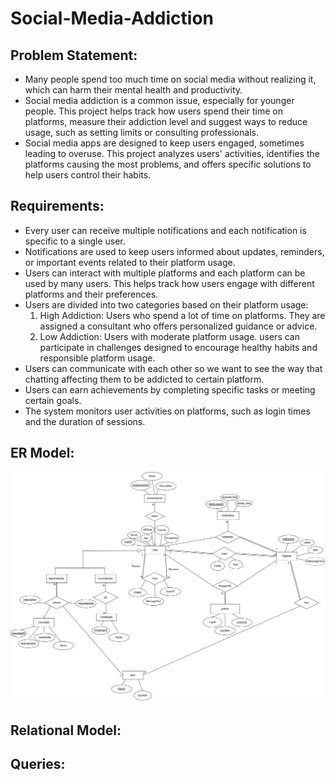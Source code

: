 # Social-Media-Addiction
## Problem Statement:
- Many people spend too much time on social media without realizing it, which can harm their mental health and productivity.
- Social media addiction is a common issue, especially for younger people. This project helps track how users spend their time on platforms, measure their addiction level and suggest ways to reduce usage, such as setting limits or consulting professionals.
- Social media apps are designed to keep users engaged, sometimes leading to overuse. This project analyzes users' activities, identifies the platforms causing the most problems, and offers specific solutions to help users control their habits.
## Requirements:
- Every user can receive multiple notifications and each notification is specific to a single user.
- Notifications are used to keep users informed about updates, reminders, or important events related to their platform usage.
- Users can interact with multiple platforms and each platform can be used by many users. This helps track how users engage with different platforms and their preferences.
-  Users are divided into two categories based on their platform usage:
   1. High Addiction: Users who spend a lot of time on platforms. They are assigned a consultant who offers personalized guidance or advice.
   2. Low Addiction: Users with moderate platform usage. users can participate in challenges designed to encourage healthy habits and responsible platform usage.
- Users can communicate with each other so we want to see the way that chatting affecting them to be addicted to certain platform.
- Users can earn achievements by completing specific tasks or meeting certain goals.
- The system monitors user activities on platforms, such as login times and the duration of sessions.
## ER Model:
![Social Media Diagram](https://raw.githubusercontent.com/ShAhD-GaMaLL/Social-Media-Addiction/main/SocialMediaAddiction.jpg)
## Relational Model:


## Queries:
